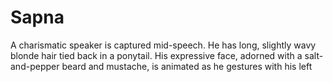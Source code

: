# Sapna
A charismatic speaker is captured mid-speech. He has long, slightly wavy blonde hair tied back in a ponytail. His expressive face, adorned with a salt-and-pepper beard and mustache, is animated as he gestures with his left
